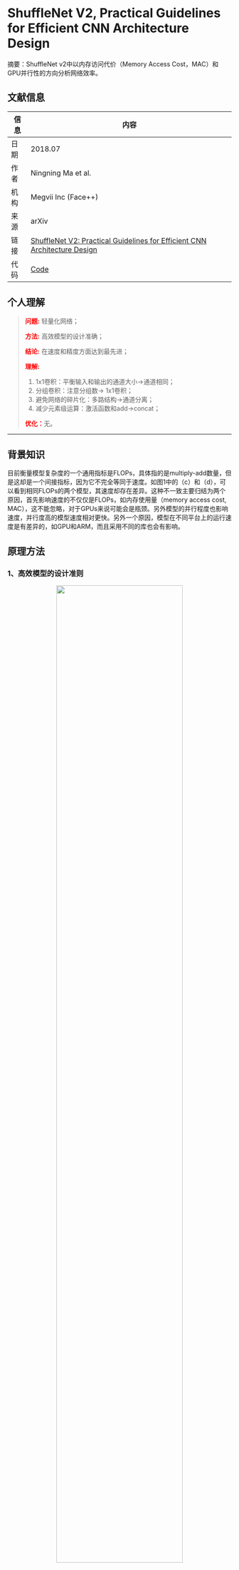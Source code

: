 # ShuffleNet V2, Practical Guidelines for Efficient CNN Architecture Design

摘要：ShuffleNet v2中以内存访问代价（Memory Access Cost，MAC）和GPU并行性的方向分析网络效率。
<!--more-->

## 文献信息

| 信息               | 内容                                                                                                           |
| ------------------ | ----------------------------------------------------------------------------------------------------------------- |
| 日期               | 2018.07                                                                                                       |
| 作者               | Ningning Ma et al.                                                                                                        |
| 机构               | Megvii Inc (Face++)                                                                                                          |
| 来源               | arXiv                                                                                                           |
| 链接               | [ShuffleNet V2: Practical Guidelines for Efficient CNN Architecture Design](https://arxiv.org/abs/1807.11164v1)                                                                                                        |
| 代码               | [Code]()                                                                                                          |

## 个人理解

>
><strong style="color:red;">问题:</strong> 轻量化网络；
>
><strong style="color:red;">方法:</strong> 高效模型的设计准确；
>
><strong style="color:red;">结论:</strong> 在速度和精度方面达到最先进；
>
><strong style="color:red;">理解:</strong> 
>
>1. 1x1卷积：平衡输入和输出的通道大小->通道相同；
>2. 分组卷积：注意分组数-> 1x1卷积；
>3. 避免网络的碎片化：多路结构->通道分离；
>4. 减少元素级运算：激活函数和add->concat；
>
><strong style="color:red;">优化：</strong>无。
---

## 背景知识

目前衡量模型复杂度的一个通用指标是FLOPs，具体指的是multiply-add数量，但是这却是一个间接指标，因为它不完全等同于速度。如图1中的（c）和（d），可以看到相同FLOPs的两个模型，其速度却存在差异。这种不一致主要归结为两个原因，首先影响速度的不仅仅是FLOPs，如内存使用量（memory access cost, MAC），这不能忽略，对于GPUs来说可能会是瓶颈。另外模型的并行程度也影响速度，并行度高的模型速度相对更快。另外一个原因，模型在不同平台上的运行速度是有差异的，如GPU和ARM，而且采用不同的库也会有影响。

## 原理方法

### 1、高效模型的设计准则

<div align=center>
    <img src=https://cloud-resources-data.oss-cn-chengdu.aliyuncs.com//images/20220706213932.png width=75% />
</div>



作者在特定的平台下研究ShuffleNetv1和MobileNetv2的运行时间，并结合理论与实验得到了4条实用的指导原则：

G1）：**同等通道大小最小化内存访问量**。

<div align=center>
    <img src=https://cloud-resources-data.oss-cn-chengdu.aliyuncs.com//images/20220706213932.png width=75% />
</div>


对于轻量级CNN网络，常采用深度可分割卷积（depthwise separable convolutions）和点卷积（pointwise convolution），其中1x1卷积复杂度最大。

输入Feature Map的尺寸是 $w \times h \times c_1$，输出Feature Map的尺寸为$w \times h \times c_2$。1x1卷积操作的FLOPs为 $F=h \times w \times c_1 \times c_2 \times 1 \times 1$。在计算这个卷积的过程中，输入Feature Map占用的内存大小是$whc_1$ ，输出Feature Map占用的内存是 $whc_2$ ，卷积核占用的内存是 $c_1c_2$，则：
$$
\begin{aligned}
MAC &= hw(c_1+c_2) + c_1c_2 \\
    &= \sqrt{(hw(c_1+c_2)) ^2} + \frac{B}{hw} \\
    &= \sqrt{(hw)^2(c_1+c_2) ^2} + \frac{B}{hw}	\\
    &\ge  \sqrt{(hw)^2 \times 4c_1c_2} + \frac{B}{hw} \\
    &= s\sqrt{hw \times (hwc_1c_2)} + \frac{B}{hw} \\
    &= 2 \sqrt{hwB} + \frac{B}{hw}
\end{aligned}
$$
其中，$B = hwc_1 c_2$。根据均值不等式，固定$B$时，MAC存在下限且$c_1=c_2$时上式取等号。也就是说当FLOPs确定的时候， $c_1=c_2$时模型的运行效率最高，因为此时的MAC最小。

G2）：**过量使用组卷积会增加MAC**。

<div align=center>
    <img src=https://cloud-resources-data.oss-cn-chengdu.aliyuncs.com//images/20220706213933.png width=75% />
</div>


在分组卷积中，FLOPs为 $F = hw\frac{c_1}{g} \frac{c_2}{g} g = \frac{hwc_1c_2}{g}$ ，其MAC的计算方式为：
$$
\begin{aligned}
MAC &= hw(c_1 +c_2) + \frac{c_1}{g} \frac{c_2}{g} g \\
    &=  hwc_1 + \frac{Bg}{c_1} + \frac{B}{hw}
\end{aligned}
$$

其中，$B=hwc_1c_2/g$，则MAC与$g$成正比；

G3）：**网络碎片化会降低并行度**，多路结构

<div align=center>
    <img src=https://cloud-resources-data.oss-cn-chengdu.aliyuncs.com//images/20220706213934.png width=75% />
</div>


一些网络如Inception，以及Auto ML自动产生的网络NASNET-A，它们倾向于采用“多路”结构，即存在一个lock中很多不同的小卷积或者pooling，这很容易造成网络碎片化，减低模型的并行度，相应速度会慢，这也可以通过实验得到证明。

G4）：**不能忽略元素级操作**

<div align=center>
    <img src=https://cloud-resources-data.oss-cn-chengdu.aliyuncs.com//images/20220706213934.png width=75% />
</div>


对于元素级（element-wise operators）比如ReLU和Add，虽然它们的FLOPs较小，但是却需要较大的MAC。这里实验发现如果将ResNet中残差单元中的ReLU和shortcut移除的话，速度有20%的提升。

### 2、ShuffleNet v2 单元结构

<div align=center>
    <img src=https://cloud-resources-data.oss-cn-chengdu.aliyuncs.com//images/20220706213935.png width=75% />
</div>


（a）普通ShuffleNet 单元；

（b）下采样ShuffleNet 单元；

（c）改进ShuffleNet 单元；

- 通道分离（Channel Split），即将$c$个输入Feature分成 $c-c'$和 $c'$ 两组，一般情况下$c'= \frac{c}{2}$ ，这种设计是为了尽量控制分支数，为了满足G3。
- 左侧是一个直接映射；
- 右侧的卷积中，1x1卷积并没有使用分组卷积，为了满足G2。
- 右侧的卷积中，一个输入通道数和输出通道数均相同的深度可分离卷积，为了满足G1。
- 合并的时候均是使用拼接操作，为了满足G4。
- 在堆叠ShuffleNet v2的时候，通道拼接，通道洗牌和通道分割可以合并成1个element-wise操作，也是为了满足G4。

（d）改进下采样ShuffleNet 单元：当需要降采样的时候，通过不进行通道分割的方式达到通道数量的加倍；

### 3、特征重用

ShuffleNet v2能够得到非常高的精度是因为它和DenseNet有着思想上非常一致的结构：强壮的特征重用（Feature Reuse）。在DenseNet中，作者大量使用的拼接操作直接将上一层的Feature Map原汁原味的传到下一个乃至下几个模块。而通道分离再拼接，左侧的直接映射和DenseNet的特征重用是非常相似的。

不同于DenseNet的整个Feature Map的直接映射，ShuffleNet v2只映射了一半。恰恰是这一点不同，是ShuffleNet v2有了和DenseNet的升级版CondenseNet相同的思想。在CondenseNet中，作者通过可视化DenseNet的特征重用和Feature Map的距离关系发现距离越近的Feature Map之间的特征重用越重要。ShuffleNet v2中第 i个和第 i+j个Feature Map的重用特征的数量是$\frac{c}{2^j}$。也就是距离越远，重用的特征越少。

### 4、ShuffleNet v2 网络结构

<div align=center>
    <img src=https://cloud-resources-data.oss-cn-chengdu.aliyuncs.com//images/20220706213936.png width=75% />
</div>


## 实验结果
<div align=center>
    <img src=https://cloud-resources-data.oss-cn-chengdu.aliyuncs.com//images/20220706213936.png width=75% />
    <img src=https://cloud-resources-data.oss-cn-chengdu.aliyuncs.com//images/20220706213937.png width=75% />
</div>


## 参考文献

[^01]: [大师兄-ShuffNet v1 和 ShuffleNet v2-知乎](https://zhuanlan.zhihu.com/p/51566209)
[^02]: [小小将-ShuffleNetV2：轻量级CNN网络中的桂冠-知乎](https://zhuanlan.zhihu.com/p/48261931)


